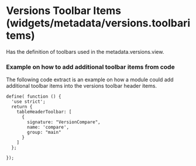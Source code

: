 # Versions Toolbar Items (widgets/metadata/versions.toolbaritems)

  Has the definition of toolbars used in the metadata.versions.view.


### Example on how to add additional toolbar items from code

 The following code extract is an example on how a module could add additional toolbar items into
 the versions toolbar header items.

    define( function () {
      'use strict';
      return {
        tableHeaderToolbar: [
          {
            signature: "VersionCompare",
            name: 'compare',
            group: "main"
          }
        ]
      };

    });

